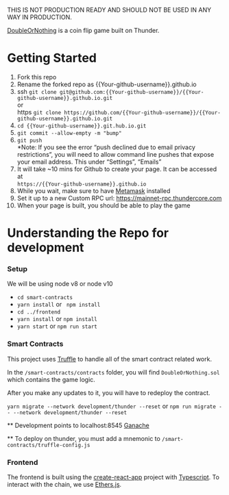 THIS IS NOT PRODUCTION READY AND SHOULD NOT BE USED IN ANY WAY IN PRODUCTION.

[DoubleOrNothing](https://jiang-yifan.github.io) is a coin flip game built on Thunder.

# Getting Started

1. Fork this repo
2. Rename the forked repo as {{Your-github-username}}.github.io
3. ssh `git clone git@github.com:{{Your-github-username}}/{{Your-github-username}}.github.io.git`
 \
 or 
 \
https `git clone https://github.com/{{Your-github-username}}/{{Your-github-username}}.github.io.git`
4. `cd {{Your-github-username}}.git.hub.io.git`
5. `git commit --allow-empty -m "bump"`
6. `git push`  
*Note: If you see the error “push declined due to email privacy restrictions”, you will need to allow command line pushes that expose your email address. This under “Settings”, “Emails”
7. It will take ~10 mins for Github to create your page. It can be accessed at 
\
`https://{{Your-github-username}}.github.io`
8. While you wait, make sure to have [Metamask](https://metamask.io/) installed
9. Set it up to a new Custom RPC url: https://mainnet-rpc.thundercore.com
10. When your page is built, you should be able to play the game


# Understanding the Repo for development

### Setup
We will be using node v8 or node v10
- `cd smart-contracts`
- `yarn install` or ` npm install`
- `cd ../frontend`
- `yarn install` or `npm install`
- `yarn start` or `npm run start`

### Smart Contracts

This project uses [Truffle](https://www.trufflesuite.com) to handle all of the smart contract related work.

In the `/smart-contracts/contracts` folder, you will find `DoubleOrNothing.sol` which contains the game logic.
 
After you make any updates to it, you will have to redeploy the contract.

`yarn migrate --network development/thunder --reset` or `npm run migrate -- --network development/thunder --reset`

** Development points to localhost:8545 [Ganache](https://www.trufflesuite.com/ganache)
 
** To deploy on thunder, you must add a mnemonic to `/smart-contracts/truffle-config.js`

### Frontend
The frontend is built using the [create-react-app](https://github.com/facebook/create-react-app) project with [Typescript](https://www.typescriptlang.org/). 
To interact with the chain, we use [Ethers.js](https://docs.ethers.io/ethers.js/html/).
